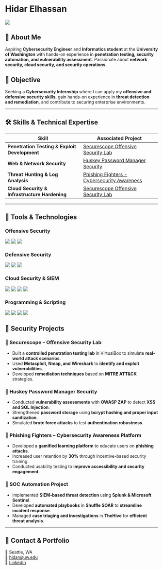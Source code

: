 # Hidar Elhassan
<a href="https://linkedin.com/in/hidar-elhassan">
    <img src="https://img.shields.io/badge/-LinkedIn-0072b1?&style=for-the-badge&logo=linkedin&logoColor=white" />
</a>

## 🔹 About Me  
Aspiring **Cybersecurity Engineer** and **Informatics student** at the **University of Washington** with hands-on experience in **penetration testing, security automation, and vulnerability assessment**. Passionate about **network security, cloud security, and security operations**.

## 🎯 Objective  
Seeking a **Cybersecurity Internship** where I can apply my **offensive and defensive security skills**, gain hands-on experience in **threat detection and remediation**, and contribute to securing enterprise environments.

---

## 🛠 Skills & Technical Expertise  

| **Skill**                                      | **Associated Project**                      |
|-----------------------------------------------|--------------------------------------------|
| **Penetration Testing & Exploit Development** | [Securescope Offensive Security Lab](#) |
| **Web & Network Security**                   | [Huskey Password Manager Security](#) |
| **Threat Hunting & Log Analysis**            | [Phishing Fighters - Cybersecurity Awareness](#) |
| **Cloud Security & Infrastructure Hardening**| [Securescope Offensive Security Lab](#) |

---

## 🔧 Tools & Technologies  

### **Offensive Security**
<div>
    <img src="https://img.shields.io/badge/-Metasploit-000000?&style=for-the-badge&logo=Metasploit&logoColor=white" />
    <img src="https://img.shields.io/badge/-Nmap-004170?&style=for-the-badge&logo=Nmap&logoColor=white" />
    <img src="https://img.shields.io/badge/-Kali_Linux-557C94?&style=for-the-badge&logo=KaliLinux&logoColor=white" />
</div>

### **Defensive Security**
<div>
    <img src="https://img.shields.io/badge/-Wireshark-1679A7?&style=for-the-badge&logo=Wireshark&logoColor=white" />
    <img src="https://img.shields.io/badge/-Suricata-EF3B2D?&style=for-the-badge&logo=Suricata&logoColor=white" />
    <img src="https://img.shields.io/badge/-Zeek-777BB4?&style=for-the-badge&logo=Zeek&logoColor=white" />
</div>

### **Cloud Security & SIEM**
<div>
    <img src="https://img.shields.io/badge/-AWS_Security-232F3E?&style=for-the-badge&logo=AmazonAWS&logoColor=white" />
    <img src="https://img.shields.io/badge/-Microsoft_Sentinel-0078D4?&style=for-the-badge&logo=Microsoft&logoColor=white" />
    <img src="https://img.shields.io/badge/-Splunk-000000?&style=for-the-badge&logo=Splunk&logoColor=white" />
    <img src="https://img.shields.io/badge/-Elastic_SIEM-005571?&style=for-the-badge&logo=Elastic&logoColor=white" />
</div>

### **Programming & Scripting**
<div>
    <img src="https://img.shields.io/badge/-Python-3776AB?&style=for-the-badge&logo=Python&logoColor=white" />
    <img src="https://img.shields.io/badge/-Java-007396?&style=for-the-badge&logo=Java&logoColor=white" />
    <img src="https://img.shields.io/badge/-SQL-4479A1?&style=for-the-badge&logo=MySQL&logoColor=white" />
    <img src="https://img.shields.io/badge/-Bash-121011?&style=for-the-badge&logo=GNUBash&logoColor=white" />
</div>


## 🔬 Security Projects  

### **🔹 Securescope – Offensive Security Lab**
- Built a **controlled penetration testing lab** in VirtualBox to simulate **real-world attack scenarios**.
- Used **Metasploit, Nmap, and Wireshark** to **identify and exploit vulnerabilities**.
- Developed **remediation techniques** based on **MITRE ATT&CK** strategies.

### **🔹 Huskey Password Manager Security**
- Conducted **vulnerability assessments** with **OWASP ZAP** to detect **XSS and SQL Injection**.
- Strengthened **password storage** using **bcrypt hashing and proper input sanitization**.
- Simulated **brute force attacks** to test **authentication robustness**.

### **🔹 Phishing Fighters – Cybersecurity Awareness Platform**
- Developed a **gamified learning platform** to educate users on **phishing attacks**.
- Increased user retention by **30%** through incentive-based security training.
- Conducted usability testing to **improve accessibility and security engagement**.

### **🔹 SOC Automation Project**
- Implemented **SIEM-based threat detection** using **Splunk & Microsoft Sentinel**.
- Developed **automated playbooks** in **Shuffle SOAR** to **streamline incident response**.
- Managed **case triaging and investigations** in **TheHive** for **efficient threat analysis**.

---

## 🎯 Contact & Portfolio  
📍 Seattle, WA  
📧 hidar@uw.edu  
🔗 [LinkedIn](https://linkedin.com/in/hidar-elhassan)  

